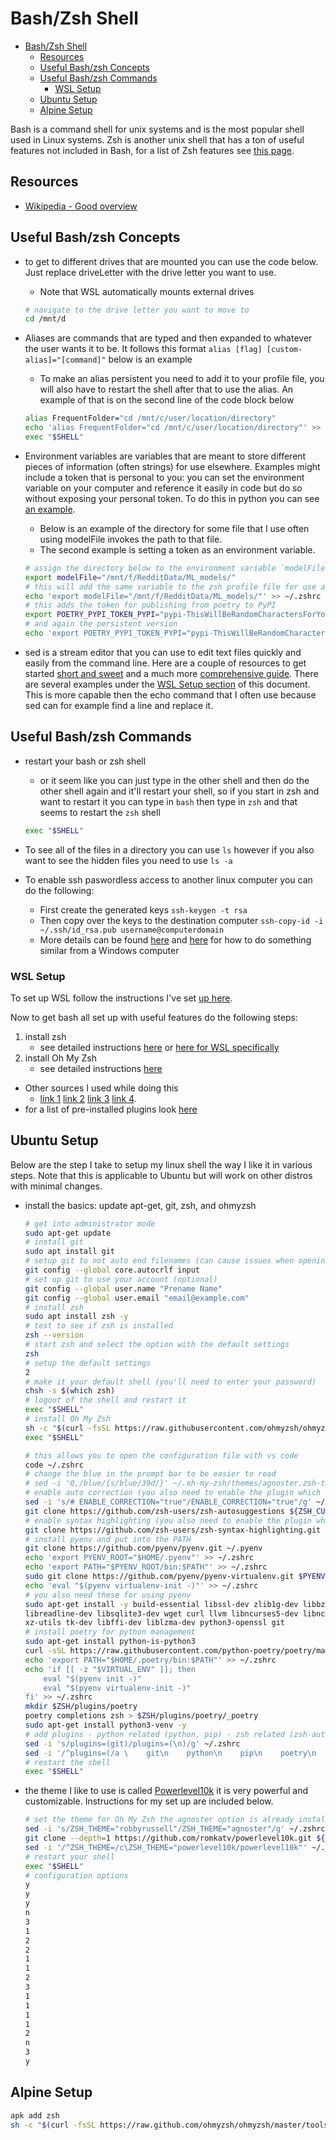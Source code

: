 # Bash/Zsh Shell

- [Bash/Zsh Shell](#bashzsh-shell)
    - [Resources](#resources)
    - [Useful Bash/zsh Concepts](#useful-bashzsh-concepts)
    - [Useful Bash/zsh Commands](#useful-bashzsh-commands)
        - [WSL Setup](#wsl-setup)
    - [Ubuntu Setup](#ubuntu-setup)
    - [Alpine Setup](#alpine-setup)

Bash is a command shell for unix systems and is the most popular shell used in Linux systems. Zsh is another unix shell that has a ton of useful features not included in Bash, for a list of Zsh features see [this page](https://github.com/hmml/awesome-zsh).

## Resources

- [Wikipedia - Good overview](https://en.wikipedia.org/wiki/Bash_%28Unix_shell%29)

## Useful Bash/zsh Concepts

- to get to different drives that are mounted you can use the code below. Just replace driveLetter with the drive letter you want to use.
    - Note that WSL automatically mounts external drives

    ```sh
    # navigate to the drive letter you want to move to
    cd /mnt/d
    ```

- Aliases are commands that are typed and then expanded to whatever the user wants it to be. It follows this format `alias [flag] [custom-alias]="[command]"` below is an example
    - To make an alias persistent you need to add it to your profile file, you will also have to restart the shell after that to use the alias. An example of that is on the second line of the code block below

    ```sh
    alias FrequentFolder="cd /mnt/c/user/location/directory"
    echo 'alias FrequentFolder="cd /mnt/c/user/location/directory"' >> ~/.zshrc
    exec "$SHELL"
    ```

- Environment variables are variables that are meant to store different pieces of information (often strings) for use elsewhere. Examples might include a token that is personal to you: you can set the environment variable on your computer and  reference it easily in code but do so without exposing your personal token. To do this in python you can see [an example](../programming_languages/python/python_commands.md#random-useful-commands).
    - Below is an example of the directory for some file that I use often using modelFile invokes the path to that file.
    - The second example is setting a token as an environment variable.

    ```sh
    # assign the directory below to the environment variable `modelFile`
    export modelFile="/mnt/f/RedditData/ML_models/"
    # this will add the same variable to the zsh profile file for use after reboots
    echo 'export modelFile="/mnt/f/RedditData/ML_models/"' >> ~/.zshrc
    # this adds the token for publishing from poetry to PyPI
    export POETRY_PYPI_TOKEN_PYPI="pypi-ThisWillBeRandomCharactersForYourToken"
    # and again the persistent version
    echo 'export POETRY_PYPI_TOKEN_PYPI="pypi-ThisWillBeRandomCharactersForYourToken"' >> ~/.zshrc
    ```

- sed is a stream editor that you can use to edit text files quickly and easily from the command line. Here are a couple of resources to get started [short and sweet](https://www.maketecheasier.com/what-is-sed/) and a much more [comprehensive guide](https://www.grymoire.com/Unix/Sed.html#uh-53). There are several examples under the [WSL Setup section](#wsl-setup) of this document. This is more capable then the echo command that I often use because sed can for example find a line and replace it.

## Useful Bash/zsh Commands

- restart your bash or zsh shell
    - or it seem like you can just type in the other shell and then do the other shell again and it'll restart your shell, so if you start in zsh and want to restart it you can type in `bash` then type in `zsh` and that seems to restart the `zsh` shell

    ```sh
    exec "$SHELL"
    ```

- To see all of the files in a directory you can use `ls` however if you also want to see the hidden files you need to use `ls -a`
- To enable ssh paswordless access to another linux computer you can do the following:
    - First create the generated keys `ssh-keygen -t rsa`
    - Then copy over the keys to the destination computer `ssh-copy-id -i ~/.ssh/id_rsa.pub username@computerdomain`
    - More details can be found [here](https://wiki.uiowa.edu/display/hpcdocs/Setting+Up+Passwordless+Login) and [here](https://www.hanselman.com/blog/HowToSetUpATabProfileInWindowsTerminalToAutomaticallySSHIntoALinuxBox.aspx) for how to do something similar from a Windows computer

### WSL Setup

To set up WSL follow the instructions I've set [up here](windows_program_instructions/windows_programs.md/#wsl-windows-subsystem-for-linux).

Now to get bash all set up with useful features do the following steps:

1. install zsh
    - see detailed instructions [here](https://github.com/ohmyzsh/ohmyzsh/wiki/Installing-ZSH#install-and-set-up-zsh-as-default) or [here for WSL specifically](https://github.com/ohmyzsh/ohmyzsh/wiki/Installing-ZSH#ubuntu-debian--derivatives-windows-10-wsl--native-linux-kernel-with-windows-10-build-1903)
1. install Oh My Zsh
    - see detailed instructions [here](https://github.com/ohmyzsh/ohmyzsh#basic-installation)

- Other sources I used while doing this
    - [link 1](https://www.sitepoint.com/zsh-tips-tricks/) [link 2](https://pascalnaber.wordpress.com/2019/10/05/have-a-great-looking-terminal-and-a-more-effective-shell-with-oh-my-zsh-on-wsl-2-using-windows/) [link 3](https://nickymeuleman.netlify.app/blog/linux-on-windows-wsl2-zsh-docker#zsh) [link 4](https://www.sitepoint.com/zsh-tips-tricks/).
- for a list of pre-installed plugins look [here](https://github.com/ohmyzsh/ohmyzsh/wiki/Plugins-Overview)


## Ubuntu Setup

Below are the step I take to setup my linux shell the way I like it in various steps. Note that this is applicable to Ubuntu but will work on other distros with minimal changes.

- install the basics: update apt-get, git, zsh, and ohmyzsh

    ```sh
    # get into administrator mode
    sudo apt-get update
    # install git
    sudo apt install git
    # setup git to not auto end filenames (can cause issues when opening a repo that has been opened on Windows)
    git config --global core.autocrlf input
    # set up git to use your account (optional)
    git config --global user.name "Prename Name"
    git config --global user.email "email@example.com"
    # install zsh
    sudo apt install zsh -y
    # test to see if zsh is installed
    zsh --version
    # start zsh and select the option with the default settings
    zsh
    # setup the default settings
    2
    # make it your default shell (you'll need to enter your password)
    chsh -s $(which zsh)
    # logout of the shell and restart it
    exec "$SHELL"
    # install Oh My Zsh
    sh -c "$(curl -fsSL https://raw.githubusercontent.com/ohmyzsh/ohmyzsh/master/tools/install.sh)"
    exec "$SHELL"
    ```

    ```sh
    # this allows you to open the configuration file with vs code
    code ~/.zshrc
    # change the blue in the prompt bar to be easier to read
    # sed -i '0,/blue/{s/blue/39d/}' ~/.oh-my-zsh/themes/agnoster.zsh-theme
    # enable auto correction (you also need to enable the plugin which is below)
    sed -i 's/# ENABLE_CORRECTION="true"/ENABLE_CORRECTION="true"/g' ~/.zshrc
    git clone https://github.com/zsh-users/zsh-autosuggestions ${ZSH_CUSTOM:-~/.oh-my-zsh/custom}/plugins/zsh-autosuggestions
    # enable syntax highlighting (you also need to enable the plugin which is below)
    git clone https://github.com/zsh-users/zsh-syntax-highlighting.git ${ZSH_CUSTOM:-~/.oh-my-zsh/custom}/plugins/zsh-syntax-highlighting
    # install pyenv and put into the PATH
    git clone https://github.com/pyenv/pyenv.git ~/.pyenv
    echo 'export PYENV_ROOT="$HOME/.pyenv"' >> ~/.zshrc
    echo 'export PATH="$PYENV_ROOT/bin:$PATH"' >> ~/.zshrc
    sudo git clone https://github.com/pyenv/pyenv-virtualenv.git $PYENV_ROOT/plugins/pyenv-virtualenv
    echo 'eval "$(pyenv virtualenv-init -)"' >> ~/.zshrc
    # you also need these for using pyenv
    sudo apt-get install -y build-essential libssl-dev zlib1g-dev libbz2-dev \
    libreadline-dev libsqlite3-dev wget curl llvm libncurses5-dev libncursesw5-dev \
    xz-utils tk-dev libffi-dev liblzma-dev python3-openssl git
    # install poetry for python management
    sudo apt-get install python-is-python3
    curl -sSL https://raw.githubusercontent.com/python-poetry/poetry/master/get-poetry.py | python3
    echo 'export PATH="$HOME/.poetry/bin:$PATH"' >> ~/.zshrc
    echo 'if [[ -z "$VIRTUAL_ENV" ]]; then
        eval "$(pyenv init -)"
        eval "$(pyenv virtualenv-init -)"
    fi' >> ~/.zshrc
    mkdir $ZSH/plugins/poetry
    poetry completions zsh > $ZSH/plugins/poetry/_poetry
    sudo apt-get install python3-venv -y
    # add plugins - python related (python, pip) - zsh related (zsh-autosuggestions)
    sed -i 's/plugins=(git)/plugins=(\n)/g' ~/.zshrc
    sed -i '/^plugins=(/a \    git\n    python\n    pip\n    poetry\n    z\n    command-not-found\n    zsh_reload\n    zsh-autosuggestions\n        zsh-syntax-highlighting' ~/.zshrc
    # restart the shell
    exec "$SHELL"
    ```

- the theme I like to use is called [Powerlevel10k](https://github.com/romkatv/powerlevel10k#powerlevel10k) it is very powerful and customizable. Instructions for my set up are included below.

    ```sh
    # set the theme for Oh My Zsh the agnoster option is already installed the powerlevel10k has to be downloaded and installed
    sed -i 's/ZSH_THEME="robbyrussell"/ZSH_THEME="agnoster"/g' ~/.zshrc
    git clone --depth=1 https://github.com/romkatv/powerlevel10k.git ${ZSH_CUSTOM:-~/.oh-my-zsh/custom}/themes/powerlevel10k
    sed -i '/^ZSH_THEME=/c\ZSH_THEME="powerlevel10k/powerlevel10k"' ~/.zshrc
    # restart your shell
    exec "$SHELL"
    # configuration options
    y
    y
    y
    n
    3
    1
    2
    2
    1
    1
    2
    3
    1
    1
    1
    1
    2
    n
    3
    y
    ```

## Alpine Setup

```sh
apk add zsh
sh -c "$(curl -fsSL https://raw.github.com/ohmyzsh/ohmyzsh/master/tools/install.sh)"
